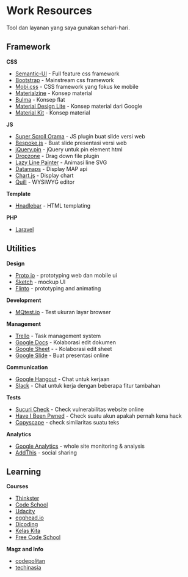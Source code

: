 # Work Resources
Tool dan layanan yang saya gunakan sehari-hari.

## Framework

**CSS**
- [Semantic-UI](http://semantic-ui.com/) - Full feature css framework
- [Bootstrap](http://getbootstrap.com/) - Mainstream css framework
- [Mobi.css](http://getmobicss.com/) - CSS framework yang fokus ke mobile
- [Materialzine](http://materializecss.com/) - Konsep material
- [Bulma](http://bulma.io/) - Konsep flat
- [Material Design Lite](https://getmdl.io/) - Konsep material dari Google
- [Material Kit](http://demos.creative-tim.com/material-kit/index.html) - Konsep material

**JS**
- [Super Scroll Orama](http://johnpolacek.github.io/superscrollorama/) - JS plugin buat slide versi web
- [Bespoke.js](http://markdalgleish.com/projects/bespoke.js/) - Buat slide presentasi versi web
- [jQuery.pin](http://webpop.github.io/jquery.pin/) - jQuery untuk pin element html
- [Dropzone](http://www.dropzonejs.com/) - Drag down file plugin 
- [Lazy Line Painter](http://lazylinepainter.info/) - Animasi line SVG
- [Datamaps](http://datamaps.github.io/) - Display MAP api
- [Chart.js](http://www.chartjs.org/) - Display chart
- [Quill](http://quilljs.com/) - WYSIWYG editor

**Template**
- [Hnadlebar](http://handlebarsjs.com/) - HTML templating

**PHP**
- [Laravel](laravel.com)

## Utilities

**Design**
- [Proto io](proto.io) - prototyping web dan mobile ui
- [Sketch](https://www.sketchapp.com) - mockup UI
- [Flinto](https://www.flinto.com) - prototyping and animating

**Development**
- [MQtest.io](http://mqtest.io/) - Test ukuran layar browser

**Management**
- [Trello](https://trello.com) - Task management system
- [Google Docs](https://www.google.com/intl/en-GB/docs/about/) - Kolaborasi edit dokumen
- [Google Sheet](https://www.google.com/intl/en-GB/sheets/about/) - - Kolaborasi edit sheet
- [Google Slide](https://www.google.com/intl/en-GB/slides/about/) - Buat presentasi online

**Communication**
- [Google Hangout](https://hangouts.google.com/) - Chat untuk kerjaan
- [Slack](https://slack.com) - Chat untuk kerja dengan beberapa fitur tambahan

**Tests**
- [Sucuri Check](https://sitecheck.sucuri.net/) - Check vulnerabilitas website online
- [Have I Been Pwned](https://haveibeenpwned.com/) - Check suatu akun apakah pernah kena hack
- [Copyscape](http://www.copyscape.com/compare.php) - check similaritas suatu teks

**Analytics**
- [Google Analytics](analytics.google.com) - whole site monitoring & analysis
- [AddThis](https://www.addthis.com) - social sharing 

## Learning

**Courses**
- [Thinkster](https://thinkster.io/)
- [Code School](https://www.codeschool.com/)
- [Udacity](https://www.udacity.com/)
- [egghead.io](https://egghead.io/)
- [Dicoding](https://www.dicoding.com/)
- [Kelas Kita](https://kelaskita.com/)
- [Free Code School](https://www.freecodecamp.com/)

**Magz and Info**
- [codepolitan](codepolitan.com)
- [techinasia](techinasia.com)